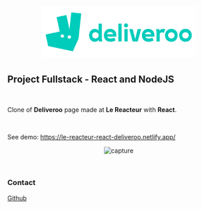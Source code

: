 <h1 align="center">
	<img
		width="350"
		alt="deliveroo"
		src="https://github.com/BruceLIOU/Le-Reacteur-Deliveroo/raw/main/src/assets/img/Deliveroo_logo.svg.png">
</h1>

## Project Fullstack - React and NodeJS

<br/>

Clone of **Deliveroo** page made at **Le Reacteur** with **React**.

<br/>

See demo: https://le-reacteur-react-deliveroo.netlify.app/

<p align="center">
   <img
		width="600"
		alt="capture"
		src="https://github.com/BruceLIOU/Le-Reacteur-Deliveroo/raw/main/preview/capture-deliveroo.gif">
</p>


<br/>

### Contact

<a href="https://github.com/BruceLIOU">Github</a>
